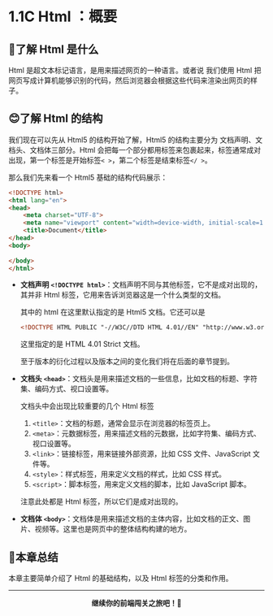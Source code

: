 # 1.1C Html ：概要
## 🔎了解 Html 是什么
Html 是超文本标记语言，是用来描述网页的一种语言。或者说 我们使用 Html 把网页写成计算机能够识别的代码，然后浏览器会根据这些代码来渲染出网页的样子。

## 😊了解 Html 的结构
我们现在可以先从 Html5 的结构开始了解，Html5 的结构主要分为 文档声明、文档头、文档体三部分。Html 会把每一个部分都用标签来包裹起来，标签通常成对出现，第一个标签是开始标签`< >`，第二个标签是结束标签`</ >`。

那么我们先来看一个 Html5 基础的结构代码展示：
```html
<!DOCTYPE html>
<html lang="en">
<head>
    <meta charset="UTF-8">
    <meta name="viewport" content="width=device-width, initial-scale=1.0">
    <title>Document</title>
</head>
<body>
    
</body>
</html>
```
- **文档声明 `<!DOCTYPE html>`**：文档声明不同与其他标签，它不是成对出现的，其并非 Html 标签，它用来告诉浏览器这是一个什么类型的文档。

    其中的 html 在这里默认指定的是 Html5 文档。它还可以是
    ```html
    <!DOCTYPE HTML PUBLIC "-//W3C//DTD HTML 4.01//EN" "http://www.w3.org/TR/html4/strict.dtd">
    ```
    这里指定的是 HTML 4.01 Strict 文档。

    至于版本的衍化过程以及版本之间的变化我们将在后面的章节提到。

- **文档头 `<head>`**：文档头是用来描述文档的一些信息，比如文档的标题、字符集、编码方式、视口设置等。

    文档头中会出现比较重要的几个 Html 标签
    1. `<title>`：文档的标题，通常会显示在浏览器的标签页上。
    2. `<meta>`：元数据标签，用来描述文档的元数据，比如字符集、编码方式、视口设置等。
    3. `<link>`：链接标签，用来链接外部资源，比如 CSS 文件、JavaScript 文件等。
    4. `<style>`：样式标签，用来定义文档的样式，比如 CSS 样式。
    5. `<script>`：脚本标签，用来定义文档的脚本，比如 JavaScript 脚本。
    
    注意此处都是 Html 标签，所以它们是成对出现的。

- **文档体 `<body>`**：文档体是用来描述文档的主体内容，比如文档的正文、图片、视频等。这里也是网页中的整体结构构建的地方。

## 📝本章总结

本章主要简单介绍了 Html 的基础结构，以及 Html 标签的分类和作用。

---

<div align="center">
  <strong>继续你的前端闯关之旅吧！🚀</strong>
</div>